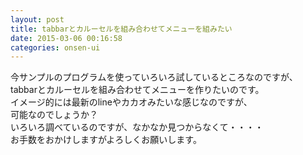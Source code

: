 ```yaml
---
layout: post
title: tabbarとカルーセルを組み合わせてメニューを組みたい
date: 2015-03-06 00:16:58
categories: onsen-ui
---
```

<p>今サンプルのプログラムを使っていろいろ試しているところなのですが、<br>
tabbarとカルーセルを組み合わせてメニューを作りたいのです。<br>
イメージ的には最新のlineやカカオみたいな感じなのですが、<br>
可能なのでしょうか？<br>
いろいろ調べているのですが、なかなか見つからなくて・・・・<br>
お手数をおかけしますがよろしくお願いします。</p>
